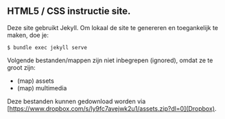 ## HTML5 / CSS instructie site.
Deze site gebruikt Jekyll. Om lokaal de site te genereren en toegankelijk te maken, doe je:

`$ bundle exec jekyll serve`

Volgende bestanden/mappen zijn niet inbegrepen (ignored), omdat ze te groot zijn:
* (map) assets
* (map) multimedia

Deze bestanden kunnen gedownload worden via [https://www.dropbox.com/s/ly9fc7avejwk2u1/assets.zip?dl=0](Dropbox).
